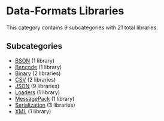 # Data-Formats Libraries

This category contains 9 subcategories with 21 total libraries.

## Subcategories

- [BSON](BSON.md) (1 library)
- [Bencode](Bencode.md) (1 library)
- [Binary](Binary.md) (2 libraries)
- [CSV](CSV.md) (2 libraries)
- [JSON](JSON.md) (9 libraries)
- [Loaders](Loaders.md) (1 library)
- [MessagePack](MessagePack.md) (1 library)
- [Serialization](Serialization.md) (3 libraries)
- [XML](XML.md) (1 library)
